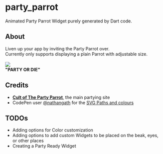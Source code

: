 # party_parrot

Animated Party Parrot Widget purely generated by Dart code.

## About
Liven up your app by inviting the Party Parrot over.\
Currently only supports displaying a plain Parrot with adjustable size.\
\
![](https://github.com/nsNeruno/party_parrot/party_parrot_example.gif) \
__"PARTY OR DIE"__

## Credits
- [__Cult of The Party Parrot__](https://cultofthepartyparrot.com/), the main partying site
- CodePen user [@nathangath](https://codepen.io/nathangath/) for the [SVG Paths and colours](https://codepen.io/nathangath/pen/RgvzVY/)

## TODOs
- Adding options for Color customization
- Adding options to add custom Widgets to be placed on the beak, eyes, or other places
- Creating a Party Ready Widget